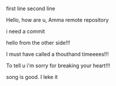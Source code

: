 first line
second line

Hello, how are u, Amma remote repository

i need a commit

hello from the other side!!!

I must have called a thouthand timeeees!!!

To tell u i'm sorry for breaking your heart!!!

song is good. I leke it